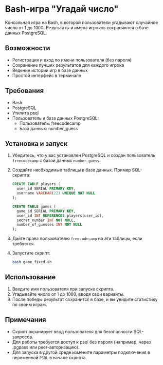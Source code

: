 # Bash-игра "Угадай число" 

Консольная игра на Bash, в которой пользователи угадывают случайное число от 1 до 1000. Результаты и имена игроков сохраняются в базе данных PostgreSQL.

## Возможности

- Регистрация и вход по имени пользователя (без пароля)
- Сохранение лучших результатов для каждого игрока
- Ведение истории игр в базе данных
- Простой интерфейс в терминале

## Требования

- Bash
- PostgreSQL
- Утилита psql
- Пользователь и база данных PostgreSQL:
  - Пользователь: freecodecamp
  - База данных: number_guess

## Установка и запуск

1. Убедитесь, что у вас установлен PostgreSQL и создан пользователь `freecodecamp` с базой данных `number_guess`.

2. Создайте необходимые таблицы в базе данных. Пример SQL-скрипта:
   ```sql
   CREATE TABLE players (
     user_id SERIAL PRIMARY KEY,
     username VARCHAR(22) UNIQUE NOT NULL
   );

   CREATE TABLE games (
     game_id SERIAL PRIMARY KEY,
     user_id INT REFERENCES players(user_id),
     secret_number INT NOT NULL,
     number_of_guesses INT NOT NULL
   );
   ```

3. Дайте права пользователю `freecodecamp` на эти таблицы, если требуется.

4. Запустите скрипт:
   ```bash
   bash game_fixed.sh
   ```

## Использование

1. Введите имя пользователя при запуске скрипта.
2. Угадывайте число от 1 до 1000, вводя свои варианты.
3. После победы результат сохранится в базе, и вы увидите статистику по своим играм.

## Примечания

- Скрипт экранирует ввод пользователя для безопасности SQL-запросов.
- Для работы требуется доступ к psql без пароля (например, через .pgpass или peer-авторизацию).
- Для запуска в другой среде измените параметры подключения в переменной `PSQL` в начале скрипта.